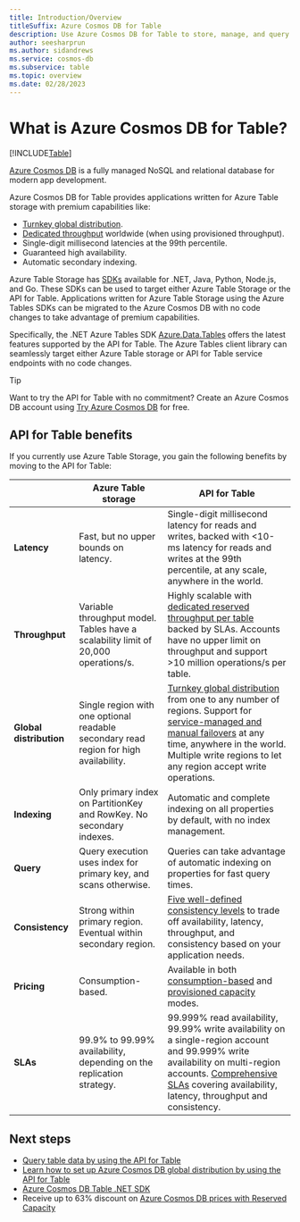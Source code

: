 ```yaml
---
title: Introduction/Overview
titleSuffix: Azure Cosmos DB for Table
description: Use Azure Cosmos DB for Table to store, manage, and query massive volumes of key-value typed NoSQL data.
author: seesharprun
ms.author: sidandrews
ms.service: cosmos-db
ms.subservice: table
ms.topic: overview
ms.date: 02/28/2023
---
```


# What is Azure Cosmos DB for Table?

[!INCLUDE[Table](../includes/appliesto-table.md)]

[Azure Cosmos DB](../introduction.md) is a fully managed NoSQL and relational database for modern app development.

Azure Cosmos DB for Table provides applications written for Azure Table storage with premium capabilities like:

- [Turnkey global distribution](../distribute-data-globally.md).
- [Dedicated throughput](../partitioning-overview.md) worldwide (when using provisioned throughput).
- Single-digit millisecond latencies at the 99th percentile.
- Guaranteed high availability.
- Automatic secondary indexing.

Azure Table Storage has [SDKs](https://devblogs.microsoft.com/azure-sdk/announcing-the-new-azure-data-tables-libraries/) available for .NET, Java, Python, Node.js, and Go. These SDKs can be used to target either Azure Table Storage or the API for Table. Applications written for Azure Table Storage using the Azure Tables SDKs can be migrated to the Azure Cosmos DB with no code changes to take advantage of premium capabilities.

Specifically, the .NET Azure Tables SDK [Azure.Data.Tables](https://www.nuget.org/packages/Azure.Data.Tables/) offers the latest features supported by the API for Table. The Azure Tables client library can seamlessly target either Azure Table storage or API for Table service endpoints with no code changes.

> [!TIP]
> Want to try the API for Table with no commitment? Create an Azure Cosmos DB account using [Try Azure Cosmos DB](../try-free.md) for free.

## API for Table benefits

If you currently use Azure Table Storage, you gain the following benefits by moving to the API for Table:

| | Azure Table storage | API for Table |
| --- | --- | --- |
| **Latency** | Fast, but no upper bounds on latency. | Single-digit millisecond latency for reads and writes, backed with <10-ms latency for reads and writes at the 99th percentile, at any scale, anywhere in the world. |
| **Throughput** | Variable throughput model. Tables have a scalability limit of 20,000 operations/s. | Highly scalable with [dedicated reserved throughput per table](../request-units.md) backed by SLAs. Accounts have no upper limit on throughput and support >10 million operations/s per table. |
| **Global distribution** | Single region with one optional readable secondary read region for high availability. | [Turnkey global distribution](../distribute-data-globally.md) from one to any number of regions. Support for [service-managed and manual failovers](../high-availability.md) at any time, anywhere in the world. Multiple write regions to let any region accept write operations. |
| **Indexing** | Only primary index on PartitionKey and RowKey. No secondary indexes. | Automatic and complete indexing on all properties by default, with no index management. |
| **Query** | Query execution uses index for primary key, and scans otherwise. | Queries can take advantage of automatic indexing on properties for fast query times. |
| **Consistency** | Strong within primary region. Eventual within secondary region. | [Five well-defined consistency levels](../consistency-levels.md) to trade off availability, latency, throughput, and consistency based on your application needs. |
| **Pricing** | Consumption-based. | Available in both [consumption-based](../serverless.md) and [provisioned capacity](../set-throughput.md) modes. |
| **SLAs** | 99.9% to 99.99% availability, depending on the replication strategy. | 99.999% read availability, 99.99% write availability on a single-region account and 99.999% write availability on multi-region accounts. [Comprehensive SLAs](https://azure.microsoft.com/support/legal/sla/cosmos-db/) covering availability, latency, throughput and consistency. |

## Next steps

- [Query table data by using the API for Table](tutorial-query.md)
- [Learn how to set up Azure Cosmos DB global distribution by using the API for Table](tutorial-global-distribution.md)
- [Azure Cosmos DB Table .NET SDK](/dotnet/api/overview/azure/data.tables-readme)
- Receive up to 63% discount on [Azure Cosmos DB prices with Reserved Capacity](../reserved-capacity.md)

